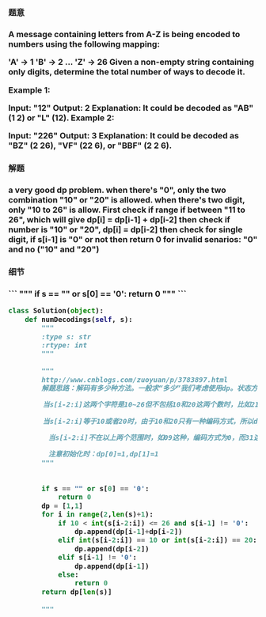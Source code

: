 <h3>题意<h3>
<p>
A message containing letters from A-Z is being encoded to numbers using the following mapping:

'A' -> 1
'B' -> 2
...
'Z' -> 26
Given a non-empty string containing only digits, determine the total number of ways to decode it.

Example 1:

Input: "12"
Output: 2
Explanation: It could be decoded as "AB" (1 2) or "L" (12).
Example 2:

Input: "226"
Output: 3
Explanation: It could be decoded as "BZ" (2 26), "VF" (22 6), or "BBF" (2 2 6).
<p>




<h3>解题<h3>
<p>
a very good dp problem. when there's "0", only the two combination  "10" or "20" is allowed. 
when there's two digit, only "10 to 26" is allow. 
First check if range if between "11 to 26", which will give dp[i] = dp[i-1] + dp[i-2]
then check if number is "10" or "20", dp[i] = dp[i-2]
then check for single digit, if s[i-1] is "0" or not
then return 0 for invalid senarios: "0" and no ("10" and "20")
<p>


<h3>细节<h3>
```
"""
        if s == "" or s[0] == '0':
            return 0
"""
```




```python
class Solution(object):
    def numDecodings(self, s):
        """
        :type s: str
        :rtype: int
        """
        
        """
        http://www.cnblogs.com/zuoyuan/p/3783897.html
        解题思路：解码有多少种方法。一般求“多少”我们考虑使用dp。状态方程如下：

　　　　　当s[i-2:i]这两个字符是10~26但不包括10和20这两个数时，比如21，那么可以有两种编码方式（BA，U），所以dp[i]=dp[i-1]+dp[i-2]

　　　　　当s[i-2:i]等于10或者20时，由于10和20只有一种编码方式，所以dp[i]=dp[i-2]

　　　　   当s[i-2:i]不在以上两个范围时，如09这种，编码方式为0，而31这种，dp[i]=dp[i-1]。

　　　　   注意初始化时：dp[0]=1,dp[1]=1
        """
        
        
        if s == "" or s[0] == '0':
            return 0
        dp = [1,1]
        for i in range(2,len(s)+1):
            if 10 < int(s[i-2:i]) <= 26 and s[i-1] != '0':
                dp.append(dp[i-1]+dp[i-2])
            elif int(s[i-2:i]) == 10 or int(s[i-2:i]) == 20:
                dp.append(dp[i-2])
            elif s[i-1] != '0':
                dp.append(dp[i-1])
            else:
                return 0
        return dp[len(s)]
        
        """

```
